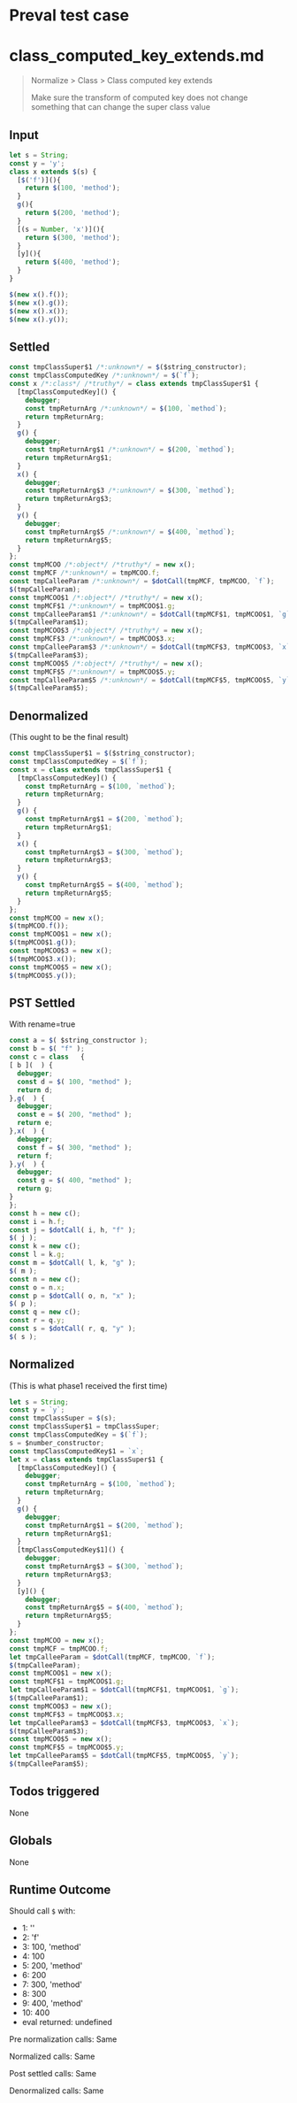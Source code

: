 # Preval test case

# class_computed_key_extends.md

> Normalize > Class > Class computed key extends
>
> Make sure the transform of computed key does not change something that can change the super class value

## Input

`````js filename=intro
let s = String;
const y = 'y';
class x extends $(s) {
  [$('f')](){
    return $(100, 'method');
  }
  g(){
    return $(200, 'method');
  }
  [(s = Number, 'x')](){
    return $(300, 'method');
  }
  [y](){
    return $(400, 'method');
  }
}

$(new x().f());
$(new x().g());
$(new x().x());
$(new x().y());
`````


## Settled


`````js filename=intro
const tmpClassSuper$1 /*:unknown*/ = $($string_constructor);
const tmpClassComputedKey /*:unknown*/ = $(`f`);
const x /*:class*/ /*truthy*/ = class extends tmpClassSuper$1 {
  [tmpClassComputedKey]() {
    debugger;
    const tmpReturnArg /*:unknown*/ = $(100, `method`);
    return tmpReturnArg;
  }
  g() {
    debugger;
    const tmpReturnArg$1 /*:unknown*/ = $(200, `method`);
    return tmpReturnArg$1;
  }
  x() {
    debugger;
    const tmpReturnArg$3 /*:unknown*/ = $(300, `method`);
    return tmpReturnArg$3;
  }
  y() {
    debugger;
    const tmpReturnArg$5 /*:unknown*/ = $(400, `method`);
    return tmpReturnArg$5;
  }
};
const tmpMCOO /*:object*/ /*truthy*/ = new x();
const tmpMCF /*:unknown*/ = tmpMCOO.f;
const tmpCalleeParam /*:unknown*/ = $dotCall(tmpMCF, tmpMCOO, `f`);
$(tmpCalleeParam);
const tmpMCOO$1 /*:object*/ /*truthy*/ = new x();
const tmpMCF$1 /*:unknown*/ = tmpMCOO$1.g;
const tmpCalleeParam$1 /*:unknown*/ = $dotCall(tmpMCF$1, tmpMCOO$1, `g`);
$(tmpCalleeParam$1);
const tmpMCOO$3 /*:object*/ /*truthy*/ = new x();
const tmpMCF$3 /*:unknown*/ = tmpMCOO$3.x;
const tmpCalleeParam$3 /*:unknown*/ = $dotCall(tmpMCF$3, tmpMCOO$3, `x`);
$(tmpCalleeParam$3);
const tmpMCOO$5 /*:object*/ /*truthy*/ = new x();
const tmpMCF$5 /*:unknown*/ = tmpMCOO$5.y;
const tmpCalleeParam$5 /*:unknown*/ = $dotCall(tmpMCF$5, tmpMCOO$5, `y`);
$(tmpCalleeParam$5);
`````


## Denormalized
(This ought to be the final result)

`````js filename=intro
const tmpClassSuper$1 = $($string_constructor);
const tmpClassComputedKey = $(`f`);
const x = class extends tmpClassSuper$1 {
  [tmpClassComputedKey]() {
    const tmpReturnArg = $(100, `method`);
    return tmpReturnArg;
  }
  g() {
    const tmpReturnArg$1 = $(200, `method`);
    return tmpReturnArg$1;
  }
  x() {
    const tmpReturnArg$3 = $(300, `method`);
    return tmpReturnArg$3;
  }
  y() {
    const tmpReturnArg$5 = $(400, `method`);
    return tmpReturnArg$5;
  }
};
const tmpMCOO = new x();
$(tmpMCOO.f());
const tmpMCOO$1 = new x();
$(tmpMCOO$1.g());
const tmpMCOO$3 = new x();
$(tmpMCOO$3.x());
const tmpMCOO$5 = new x();
$(tmpMCOO$5.y());
`````


## PST Settled
With rename=true

`````js filename=intro
const a = $( $string_constructor );
const b = $( "f" );
const c = class   {
[ b ](  ) {
  debugger;
  const d = $( 100, "method" );
  return d;
},g(  ) {
  debugger;
  const e = $( 200, "method" );
  return e;
},x(  ) {
  debugger;
  const f = $( 300, "method" );
  return f;
},y(  ) {
  debugger;
  const g = $( 400, "method" );
  return g;
}
};
const h = new c();
const i = h.f;
const j = $dotCall( i, h, "f" );
$( j );
const k = new c();
const l = k.g;
const m = $dotCall( l, k, "g" );
$( m );
const n = new c();
const o = n.x;
const p = $dotCall( o, n, "x" );
$( p );
const q = new c();
const r = q.y;
const s = $dotCall( r, q, "y" );
$( s );
`````


## Normalized
(This is what phase1 received the first time)

`````js filename=intro
let s = String;
const y = `y`;
const tmpClassSuper = $(s);
const tmpClassSuper$1 = tmpClassSuper;
const tmpClassComputedKey = $(`f`);
s = $number_constructor;
const tmpClassComputedKey$1 = `x`;
let x = class extends tmpClassSuper$1 {
  [tmpClassComputedKey]() {
    debugger;
    const tmpReturnArg = $(100, `method`);
    return tmpReturnArg;
  }
  g() {
    debugger;
    const tmpReturnArg$1 = $(200, `method`);
    return tmpReturnArg$1;
  }
  [tmpClassComputedKey$1]() {
    debugger;
    const tmpReturnArg$3 = $(300, `method`);
    return tmpReturnArg$3;
  }
  [y]() {
    debugger;
    const tmpReturnArg$5 = $(400, `method`);
    return tmpReturnArg$5;
  }
};
const tmpMCOO = new x();
const tmpMCF = tmpMCOO.f;
let tmpCalleeParam = $dotCall(tmpMCF, tmpMCOO, `f`);
$(tmpCalleeParam);
const tmpMCOO$1 = new x();
const tmpMCF$1 = tmpMCOO$1.g;
let tmpCalleeParam$1 = $dotCall(tmpMCF$1, tmpMCOO$1, `g`);
$(tmpCalleeParam$1);
const tmpMCOO$3 = new x();
const tmpMCF$3 = tmpMCOO$3.x;
let tmpCalleeParam$3 = $dotCall(tmpMCF$3, tmpMCOO$3, `x`);
$(tmpCalleeParam$3);
const tmpMCOO$5 = new x();
const tmpMCF$5 = tmpMCOO$5.y;
let tmpCalleeParam$5 = $dotCall(tmpMCF$5, tmpMCOO$5, `y`);
$(tmpCalleeParam$5);
`````


## Todos triggered


None


## Globals


None


## Runtime Outcome


Should call `$` with:
 - 1: '<function>'
 - 2: 'f'
 - 3: 100, 'method'
 - 4: 100
 - 5: 200, 'method'
 - 6: 200
 - 7: 300, 'method'
 - 8: 300
 - 9: 400, 'method'
 - 10: 400
 - eval returned: undefined

Pre normalization calls: Same

Normalized calls: Same

Post settled calls: Same

Denormalized calls: Same
